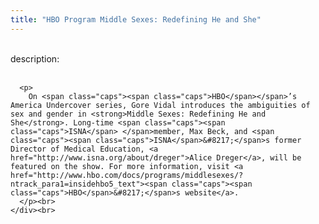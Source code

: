 ```yaml
---
title: "HBO Program Middle Sexes: Redefining He and She"
---
```


<div class="flexinode-body flexinode-2">
  <div class="flexinode-textarea-1">
    <div class="form-item">
      <br> <label>description:</label><br /> <br> 
      
      <p>
        On <span class="caps"><span class="caps">HBO</span></span>’s America Undercover series, Gore Vidal introduces the ambiguities of sex and gender in <strong>Middle Sexes: Redefining He and She</strong>. Long-time <span class="caps"><span class="caps">ISNA</span> </span>member, Max Beck, and <span class="caps"><span class="caps">ISNA</span>&#8217;</span>s former Director of Medical Education, <a href="http://www.isna.org/about/dreger">Alice Dreger</a>, will be featured on the show. For more information, visit <a href="http://www.hbo.com/docs/programs/middlesexes/?ntrack_para1=insidehbo5_text"><span class="caps"><span class="caps">HBO</span>&#8217;</span>s website</a>.
      </p><br>
    </div><br>
  </div>
</div>